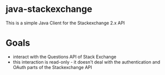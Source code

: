 java-stackexchange
==================

This is a simple Java Client for the Stackexchange 2.x API

# Goals
- interact with the Questions API of Stack Exchange
- this interaction is read-only - it doesn't deal with the authentication and OAuth parts of the Stackexchange API
 
